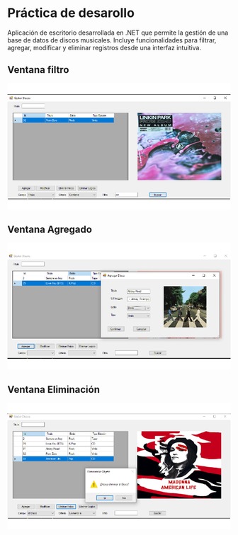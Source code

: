# Práctica de desarollo


Aplicación de escritorio desarrollada en .NET que permite la gestión de una base de datos de discos musicales.
Incluye funcionalidades para filtrar, agregar, modificar y eliminar registros desde una interfaz intuitiva.

## Ventana filtro
![Menu Filtro](screenshots/FiltroAvanzado.png)

## Ventana Agregado
![Agregar](screenshots/AgregarDisco.png)

## Ventana Eliminación
![Eliminación](screenshots/EliminacionFisica/EliminacionDisco.png)

